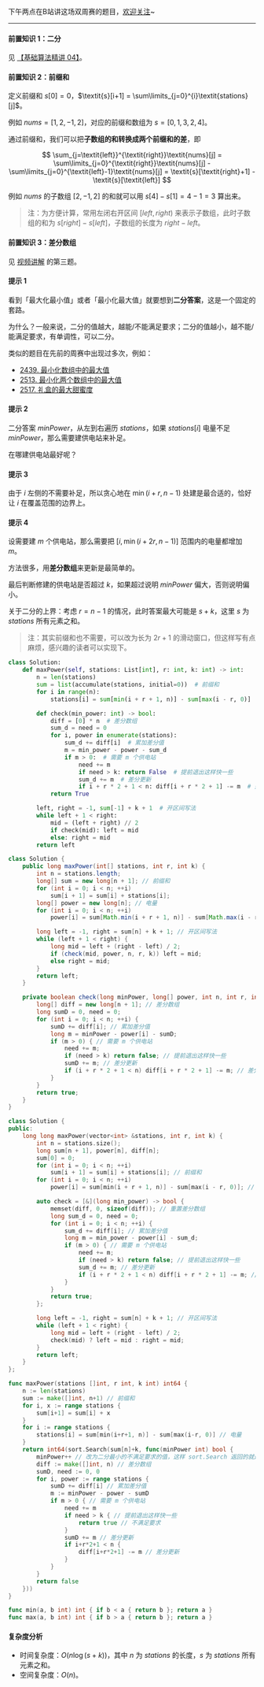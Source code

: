 下午两点在B站讲这场双周赛的题目，[欢迎关注](https://space.bilibili.com/206214)~

---

#### 前置知识 1：二分

见 [【基础算法精讲 04】](https://www.bilibili.com/video/BV1AP41137w7/)。

#### 前置知识 2：前缀和

定义前缀和 $\textit{s}[0]=0$，$\textit{s}[i+1] = \sum\limits_{j=0}^{i}\textit{stations}[j]$。

例如 $\textit{nums}=[1,2,-1,2]$，对应的前缀和数组为 $s=[0,1,3,2,4]$。

通过前缀和，我们可以把**子数组的和转换成两个前缀和的差**，即

$$
\sum_{j=\textit{left}}^{\textit{right}}\textit{nums}[j] = \sum\limits_{j=0}^{\textit{right}}\textit{nums}[j] - \sum\limits_{j=0}^{\textit{left}-1}\textit{nums}[j] = \textit{s}[\textit{right}+1] - \textit{s}[\textit{left}]
$$

例如 $\textit{nums}$ 的子数组 $[2,-1,2]$ 的和就可以用 $s[4]-s[1]=4-1=3$ 算出来。

> 注：为方便计算，常用左闭右开区间 $[\textit{left},\textit{right})$ 来表示子数组，此时子数组的和为 $\textit{s}[\textit{right}] - \textit{s}[\textit{left}]$，子数组的长度为 $\textit{right}-\textit{left}$。

#### 前置知识 3：差分数组

见 [视频讲解](https://www.bilibili.com/video/BV1Kd4y1Z7Fv/?t=10m41s) 的第三题。

#### 提示 1

看到「最大化最小值」或者「最小化最大值」就要想到**二分答案**，这是一个固定的套路。

为什么？一般来说，二分的值越大，越能/不能满足要求；二分的值越小，越不能/能满足要求，有单调性，可以二分。

类似的题目在先前的周赛中出现过多次，例如：

- [2439. 最小化数组中的最大值](https://leetcode.cn/problems/minimize-maximum-of-array/)
- [2513. 最小化两个数组中的最大值](https://leetcode.cn/problems/minimize-the-maximum-of-two-arrays/)
- [2517. 礼盒的最大甜蜜度](https://leetcode.cn/problems/maximum-tastiness-of-candy-basket/)

#### 提示 2

二分答案 $\textit{minPower}$，从左到右遍历 $\textit{stations}$，如果 $\textit{stations}[i]$ 电量不足 $\textit{minPower}$，那么需要建供电站来补足。

在哪建供电站最好呢？

#### 提示 3

由于 $i$ 左侧的不需要补足，所以贪心地在 $\min(i+r,n-1)$ 处建是最合适的，恰好让 $i$ 在覆盖范围的边界上。

#### 提示 4

设需要建 $m$ 个供电站，那么需要把 $[i,\min(i+2r,n-1)]$ 范围内的电量都增加 $m$。

方法很多，用**差分数组**来更新是最简单的。

最后判断修建的供电站是否超过 $k$，如果超过说明 $\textit{minPower}$ 偏大，否则说明偏小。

关于二分的上界：考虑 $r=n-1$ 的情况，此时答案最大可能是 $s+k$，这里 $s$ 为 $\textit{stations}$ 所有元素之和。

> 注：其实前缀和也不需要，可以改为长为 $2r+1$ 的滑动窗口，但这样写有点麻烦，感兴趣的读者可以实现下。

```py [sol1-Python3]
class Solution:
    def maxPower(self, stations: List[int], r: int, k: int) -> int:
        n = len(stations)
        sum = list(accumulate(stations, initial=0))  # 前缀和
        for i in range(n):
            stations[i] = sum[min(i + r + 1, n)] - sum[max(i - r, 0)]  # 电量

        def check(min_power: int) -> bool:
            diff = [0] * n  # 差分数组
            sum_d = need = 0
            for i, power in enumerate(stations):
                sum_d += diff[i]  # 累加差分值
                m = min_power - power - sum_d
                if m > 0:  # 需要 m 个供电站
                    need += m
                    if need > k: return False  # 提前退出这样快一些
                    sum_d += m  # 差分更新
                    if i + r * 2 + 1 < n: diff[i + r * 2 + 1] -= m  # 差分更新
            return True

        left, right = -1, sum[-1] + k + 1  # 开区间写法
        while left + 1 < right:
            mid = (left + right) // 2
            if check(mid): left = mid
            else: right = mid
        return left
```

```java [sol1-Java]
class Solution {
    public long maxPower(int[] stations, int r, int k) {
        int n = stations.length;
        long[] sum = new long[n + 1]; // 前缀和
        for (int i = 0; i < n; ++i)
            sum[i + 1] = sum[i] + stations[i];
        long[] power = new long[n]; // 电量
        for (int i = 0; i < n; ++i)
            power[i] = sum[Math.min(i + r + 1, n)] - sum[Math.max(i - r, 0)];

        long left = -1, right = sum[n] + k + 1; // 开区间写法
        while (left + 1 < right) {
            long mid = left + (right - left) / 2;
            if (check(mid, power, n, r, k)) left = mid;
            else right = mid;
        }
        return left;
    }

    private boolean check(long minPower, long[] power, int n, int r, int k) {
        long[] diff = new long[n + 1]; // 差分数组
        long sumD = 0, need = 0;
        for (int i = 0; i < n; ++i) {
            sumD += diff[i]; // 累加差分值
            long m = minPower - power[i] - sumD;
            if (m > 0) { // 需要 m 个供电站
                need += m;
                if (need > k) return false; // 提前退出这样快一些
                sumD += m; // 差分更新
                if (i + r * 2 + 1 < n) diff[i + r * 2 + 1] -= m; // 差分更新
            }
        }
        return true;
    }
}
```

```cpp [sol1-C++]
class Solution {
public:
    long long maxPower(vector<int> &stations, int r, int k) {
        int n = stations.size();
        long sum[n + 1], power[n], diff[n];
        sum[0] = 0;
        for (int i = 0; i < n; ++i)
            sum[i + 1] = sum[i] + stations[i]; // 前缀和
        for (int i = 0; i < n; ++i)
            power[i] = sum[min(i + r + 1, n)] - sum[max(i - r, 0)]; // 电量

        auto check = [&](long min_power) -> bool {
            memset(diff, 0, sizeof(diff)); // 重置差分数组
            long sum_d = 0, need = 0;
            for (int i = 0; i < n; ++i) {
                sum_d += diff[i]; // 累加差分值
                long m = min_power - power[i] - sum_d;
                if (m > 0) { // 需要 m 个供电站
                    need += m;
                    if (need > k) return false; // 提前退出这样快一些
                    sum_d += m; // 差分更新
                    if (i + r * 2 + 1 < n) diff[i + r * 2 + 1] -= m; // 差分更新
                }
            }
            return true;
        };

        long left = -1, right = sum[n] + k + 1; // 开区间写法
        while (left + 1 < right) {
            long mid = left + (right - left) / 2;
            check(mid) ? left = mid : right = mid;
        }
        return left;
    }
};
```

```go [sol1-Go]
func maxPower(stations []int, r int, k int) int64 {
	n := len(stations)
	sum := make([]int, n+1) // 前缀和
	for i, x := range stations {
		sum[i+1] = sum[i] + x
	}
	for i := range stations {
		stations[i] = sum[min(i+r+1, n)] - sum[max(i-r, 0)] // 电量
	}
	return int64(sort.Search(sum[n]+k, func(minPower int) bool {
		minPower++ // 改为二分最小的不满足要求的值，这样 sort.Search 返回的就是最大的满足要求的值
		diff := make([]int, n) // 差分数组
		sumD, need := 0, 0
		for i, power := range stations {
			sumD += diff[i] // 累加差分值
			m := minPower - power - sumD
			if m > 0 { // 需要 m 个供电站
				need += m
				if need > k { // 提前退出这样快一些
					return true // 不满足要求
				}
				sumD += m // 差分更新
				if i+r*2+1 < n {
					diff[i+r*2+1] -= m // 差分更新
				}
			}
		}
		return false
	}))
}

func min(a, b int) int { if b < a { return b }; return a }
func max(a, b int) int { if b > a { return b }; return a }
```

#### 复杂度分析

- 时间复杂度：$O(n\log(s+k))$，其中 $n$ 为 $\textit{stations}$ 的长度，$s$ 为 $\textit{stations}$ 所有元素之和。
- 空间复杂度：$O(n)$。
